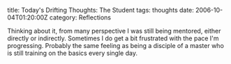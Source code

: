 title: Today's Drifting Thoughts: The Student
tags: thoughts
date: 2006-10-04T01:20:00Z
category: Reflections

Thinking about it, from many perspective I was still being mentored, either directly or indirectly. Sometimes I do get a bit frustrated with the pace I'm progressing. Probably the same feeling as being a disciple of a master who is still training on the basics every single day.
